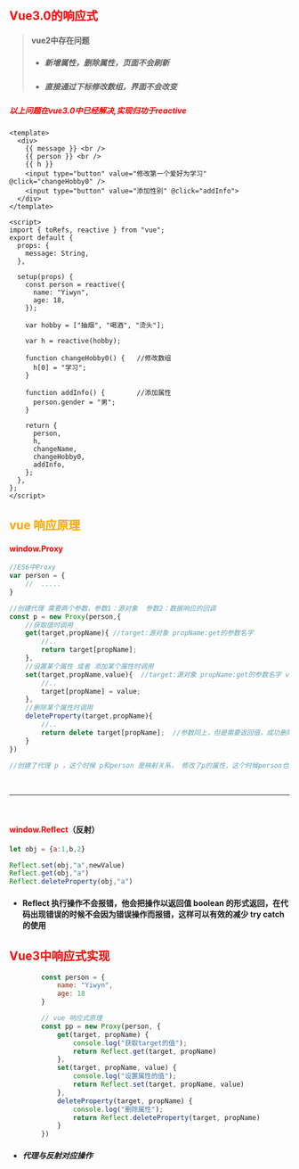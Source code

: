 ## <font color='red'>Vue3.0的响应式</font>



> #### vue2中存在问题
>
> - ##### 新增属性，删除属性，页面不会刷新
>
> - ##### 直接通过下标修改数组，界面不会改变

##### <font color='red'>以上问题在vue3.0中已经解决,实现归功于reactive</font>

```vue
<template>
  <div>
    {{ message }} <br />
    {{ person }} <br />
    {{ h }}
    <input type="button" value="修改第一个爱好为学习" @click="changeHobby0" />
    <input type="button" value="添加性别" @click="addInfo">
  </div>
</template>

<script>
import { toRefs, reactive } from "vue";
export default {
  props: {
    message: String,
  },

  setup(props) {
    const person = reactive({
      name: "Yiwyn",
      age: 18,
    });

    var hobby = ["抽烟", "喝酒", "烫头"];

    var h = reactive(hobby);

    function changeHobby0() {   //修改数组
      h[0] = "学习";
    }

    function addInfo() {		//添加属性
      person.gender = "男";
    }

    return {
      person,
      h,
      changeName,
      changeHobby0,
      addInfo,
    };
  },
};
</script>

```







## <font color='orange'>vue 响应原理</font>



#### <font color='red'>window.Proxy</font>

```javascript
//ES6中Proxy
var person = {
	//  .....  
}

//创建代理 需要两个参数，参数1：源对象  参数2：数据响应的回调
const p = new Proxy(person,{
    //获取值时调用
    get(target,propName){ //target:源对象 propName:get的参数名字   
        //..
        return target[propName];
    },
    //设置某个属性 或者 添加某个属性时调用 
    set(target,propName,value){  //target:源对象 propName:get的参数名字 value:设置的值
        //..
        target[propName] = value;
    },
    //删除某个属性时调用
    deleteProperty(target,propName){
        //..
        return delete target[propName];  //参数同上，但是需要返回值，成功删除则返回true 失败则false
    }
})  

//创建了代理 p ，这个时候 p和person 是映射关系， 修改了p的属性，这个时候person也会响应的被修改 
```



</br><hr></br>





#### <font color='red'>window.Reflect</font>（反射）

```javascript
let obj = {a:1,b,2}

Reflect.set(obj,"a",newValue)
Reflect.get(obj,"a")
Reflect.deleteProperty(obj,"a")
```

- #### Reflect 执行操作不会报错，他会把操作以返回值 boolean 的形式返回，在代码出现错误的时候不会因为错误操作而报错，这样可以有效的减少 try catch的使用









## <font color='red'>Vue3中响应式实现</font>



```javascript
        const person = {
            name: "Yiwyn",
            age: 18
        }

        // vue 响应式原理
        const pp = new Proxy(person, {
            get(target, propName) {
                console.log("获取target的值");
                return Reflect.get(target, propName)
            },
            set(target, propName, value) {
                console.log("设置属性的值");
                return Reflect.set(target, propName, value)
            },
            deleteProperty(target, propName) {
                console.log("删除属性");
                return Reflect.deleteProperty(target, propName)
            }
        })
```

- ##### 代理与反射对应操作